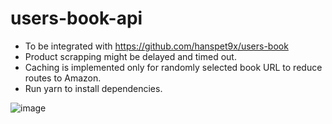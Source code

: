# users-book-api
- To be integrated with https://github.com/hanspet9x/users-book
- Product scrapping might be delayed and timed out.
- Caching is implemented only for randomly selected book URL to reduce routes to Amazon.
- Run yarn to install dependencies.


![image](https://user-images.githubusercontent.com/63879598/155393661-f00be332-ac4b-40d3-ba76-737c731dd5e3.png)
